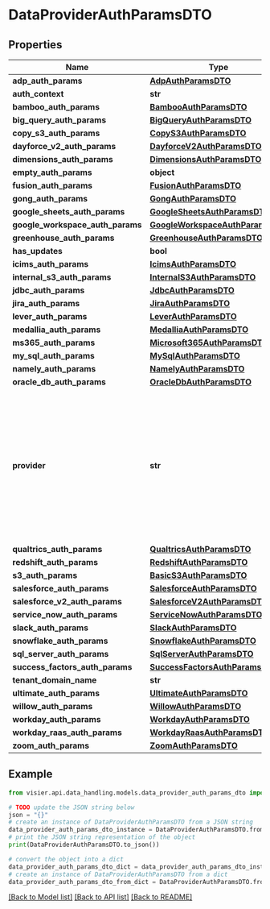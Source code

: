 # DataProviderAuthParamsDTO


## Properties

Name | Type | Description | Notes
------------ | ------------- | ------------- | -------------
**adp_auth_params** | [**AdpAuthParamsDTO**](AdpAuthParamsDTO.md) |  | [optional] 
**auth_context** | **str** |  | [optional] 
**bamboo_auth_params** | [**BambooAuthParamsDTO**](BambooAuthParamsDTO.md) |  | [optional] 
**big_query_auth_params** | [**BigQueryAuthParamsDTO**](BigQueryAuthParamsDTO.md) |  | [optional] 
**copy_s3_auth_params** | [**CopyS3AuthParamsDTO**](CopyS3AuthParamsDTO.md) |  | [optional] 
**dayforce_v2_auth_params** | [**DayforceV2AuthParamsDTO**](DayforceV2AuthParamsDTO.md) |  | [optional] 
**dimensions_auth_params** | [**DimensionsAuthParamsDTO**](DimensionsAuthParamsDTO.md) |  | [optional] 
**empty_auth_params** | **object** |  | [optional] 
**fusion_auth_params** | [**FusionAuthParamsDTO**](FusionAuthParamsDTO.md) |  | [optional] 
**gong_auth_params** | [**GongAuthParamsDTO**](GongAuthParamsDTO.md) |  | [optional] 
**google_sheets_auth_params** | [**GoogleSheetsAuthParamsDTO**](GoogleSheetsAuthParamsDTO.md) |  | [optional] 
**google_workspace_auth_params** | [**GoogleWorkspaceAuthParamsDTO**](GoogleWorkspaceAuthParamsDTO.md) |  | [optional] 
**greenhouse_auth_params** | [**GreenhouseAuthParamsDTO**](GreenhouseAuthParamsDTO.md) |  | [optional] 
**has_updates** | **bool** |  | [optional] 
**icims_auth_params** | [**IcimsAuthParamsDTO**](IcimsAuthParamsDTO.md) |  | [optional] 
**internal_s3_auth_params** | [**InternalS3AuthParamsDTO**](InternalS3AuthParamsDTO.md) |  | [optional] 
**jdbc_auth_params** | [**JdbcAuthParamsDTO**](JdbcAuthParamsDTO.md) |  | [optional] 
**jira_auth_params** | [**JiraAuthParamsDTO**](JiraAuthParamsDTO.md) |  | [optional] 
**lever_auth_params** | [**LeverAuthParamsDTO**](LeverAuthParamsDTO.md) |  | [optional] 
**medallia_auth_params** | [**MedalliaAuthParamsDTO**](MedalliaAuthParamsDTO.md) |  | [optional] 
**ms365_auth_params** | [**Microsoft365AuthParamsDTO**](Microsoft365AuthParamsDTO.md) |  | [optional] 
**my_sql_auth_params** | [**MySqlAuthParamsDTO**](MySqlAuthParamsDTO.md) |  | [optional] 
**namely_auth_params** | [**NamelyAuthParamsDTO**](NamelyAuthParamsDTO.md) |  | [optional] 
**oracle_db_auth_params** | [**OracleDbAuthParamsDTO**](OracleDbAuthParamsDTO.md) |  | [optional] 
**provider** | **str** | The data provider associated with the credential.  - Valid values: UKG, Dimensions, Workday, Redshift, BasicS3, CopyS3, SqlServer, Snowflake | [optional] 
**qualtrics_auth_params** | [**QualtricsAuthParamsDTO**](QualtricsAuthParamsDTO.md) |  | [optional] 
**redshift_auth_params** | [**RedshiftAuthParamsDTO**](RedshiftAuthParamsDTO.md) |  | [optional] 
**s3_auth_params** | [**BasicS3AuthParamsDTO**](BasicS3AuthParamsDTO.md) |  | [optional] 
**salesforce_auth_params** | [**SalesforceAuthParamsDTO**](SalesforceAuthParamsDTO.md) |  | [optional] 
**salesforce_v2_auth_params** | [**SalesforceV2AuthParamsDTO**](SalesforceV2AuthParamsDTO.md) |  | [optional] 
**service_now_auth_params** | [**ServiceNowAuthParamsDTO**](ServiceNowAuthParamsDTO.md) |  | [optional] 
**slack_auth_params** | [**SlackAuthParamsDTO**](SlackAuthParamsDTO.md) |  | [optional] 
**snowflake_auth_params** | [**SnowflakeAuthParamsDTO**](SnowflakeAuthParamsDTO.md) |  | [optional] 
**sql_server_auth_params** | [**SqlServerAuthParamsDTO**](SqlServerAuthParamsDTO.md) |  | [optional] 
**success_factors_auth_params** | [**SuccessFactorsAuthParamsDTO**](SuccessFactorsAuthParamsDTO.md) |  | [optional] 
**tenant_domain_name** | **str** |  | [optional] 
**ultimate_auth_params** | [**UltimateAuthParamsDTO**](UltimateAuthParamsDTO.md) |  | [optional] 
**willow_auth_params** | [**WillowAuthParamsDTO**](WillowAuthParamsDTO.md) |  | [optional] 
**workday_auth_params** | [**WorkdayAuthParamsDTO**](WorkdayAuthParamsDTO.md) |  | [optional] 
**workday_raas_auth_params** | [**WorkdayRaasAuthParamsDTO**](WorkdayRaasAuthParamsDTO.md) |  | [optional] 
**zoom_auth_params** | [**ZoomAuthParamsDTO**](ZoomAuthParamsDTO.md) |  | [optional] 

## Example

```python
from visier.api.data_handling.models.data_provider_auth_params_dto import DataProviderAuthParamsDTO

# TODO update the JSON string below
json = "{}"
# create an instance of DataProviderAuthParamsDTO from a JSON string
data_provider_auth_params_dto_instance = DataProviderAuthParamsDTO.from_json(json)
# print the JSON string representation of the object
print(DataProviderAuthParamsDTO.to_json())

# convert the object into a dict
data_provider_auth_params_dto_dict = data_provider_auth_params_dto_instance.to_dict()
# create an instance of DataProviderAuthParamsDTO from a dict
data_provider_auth_params_dto_from_dict = DataProviderAuthParamsDTO.from_dict(data_provider_auth_params_dto_dict)
```
[[Back to Model list]](../README.md#documentation-for-models) [[Back to API list]](../README.md#documentation-for-api-endpoints) [[Back to README]](../README.md)


